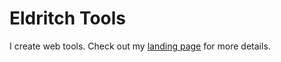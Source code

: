 # Eldritch Tools

I create web tools. Check out my [landing page](https://eldritchtools.com) for more details.